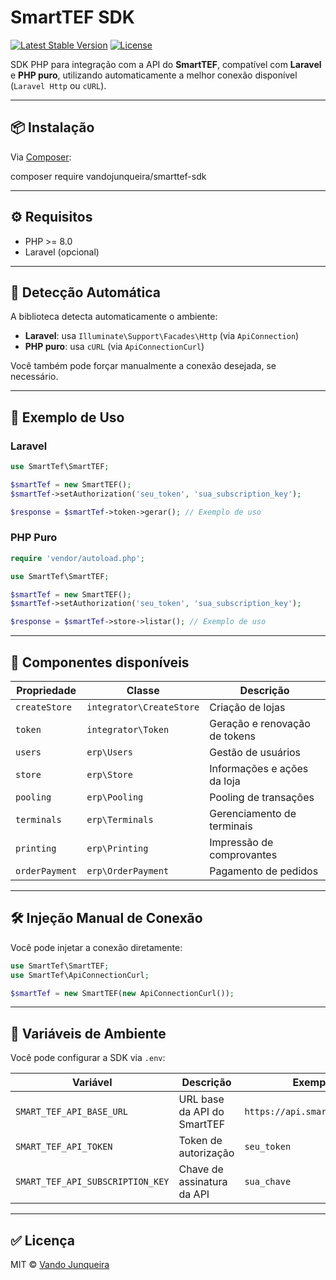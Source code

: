 # SmartTEF SDK

[![Latest Stable Version](https://poser.pugx.org/vandojunqueira/smarttef-sdk/v)](https://packagist.org/packages/vandojunqueira/smarttef-sdk)
[![License](https://poser.pugx.org/vandojunqueira/smarttef-sdk/license)](LICENSE)

SDK PHP para integração com a API do **SmartTEF**, compatível com **Laravel** e **PHP puro**, utilizando automaticamente a melhor conexão disponível (`Laravel Http` ou `cURL`).

---

## 📦 Instalação

Via [Composer](https://getcomposer.org):

composer require vandojunqueira/smarttef-sdk

---

## ⚙️ Requisitos

- PHP >= 8.0
- Laravel (opcional)

---

## 🧠 Detecção Automática

A biblioteca detecta automaticamente o ambiente:

- **Laravel**: usa `Illuminate\Support\Facades\Http` (via `ApiConnection`)
- **PHP puro**: usa `cURL` (via `ApiConnectionCurl`)

Você também pode forçar manualmente a conexão desejada, se necessário.

---

## 🚀 Exemplo de Uso

### Laravel

```php
use SmartTef\SmartTEF;

$smartTef = new SmartTEF();
$smartTef->setAuthorization('seu_token', 'sua_subscription_key');

$response = $smartTef->token->gerar(); // Exemplo de uso
```

### PHP Puro

```php
require 'vendor/autoload.php';

use SmartTef\SmartTEF;

$smartTef = new SmartTEF();
$smartTef->setAuthorization('seu_token', 'sua_subscription_key');

$response = $smartTef->store->listar(); // Exemplo de uso
```

---

## 🧩 Componentes disponíveis

| Propriedade    | Classe                   | Descrição                     |
| -------------- | ------------------------ | ----------------------------- |
| `createStore`  | `integrator\CreateStore` | Criação de lojas              |
| `token`        | `integrator\Token`       | Geração e renovação de tokens |
| `users`        | `erp\Users`              | Gestão de usuários            |
| `store`        | `erp\Store`              | Informações e ações da loja   |
| `pooling`      | `erp\Pooling`            | Pooling de transações         |
| `terminals`    | `erp\Terminals`          | Gerenciamento de terminais    |
| `printing`     | `erp\Printing`           | Impressão de comprovantes     |
| `orderPayment` | `erp\OrderPayment`       | Pagamento de pedidos          |

---

## 🛠️ Injeção Manual de Conexão

Você pode injetar a conexão diretamente:

```php
use SmartTef\SmartTEF;
use SmartTef\ApiConnectionCurl;

$smartTef = new SmartTEF(new ApiConnectionCurl());
```

---

## 📁 Variáveis de Ambiente

Você pode configurar a SDK via `.env`:

| Variável                         | Descrição                   | Exemplo                       |
| -------------------------------- | --------------------------- | ----------------------------- |
| `SMART_TEF_API_BASE_URL`         | URL base da API do SmartTEF | `https://api.smarttef.com.br` |
| `SMART_TEF_API_TOKEN`            | Token de autorização        | `seu_token`                   |
| `SMART_TEF_API_SUBSCRIPTION_KEY` | Chave de assinatura da API  | `sua_chave`                   |

---

## ✅ Licença

MIT © [Vando Junqueira](https://github.com/VandoJunqueira)
